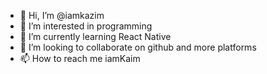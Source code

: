- 👋 Hi, I’m @iamkazim
- 👀 I’m interested in programming
- 🌱 I’m currently learning React Native
- 💞️ I’m looking to collaborate on github and more platforms
- 📫 How to reach me iamKaim

<!---
iamkazim/iamkazim is a ✨ special ✨ repository because its `README.md` (this file) appears on your GitHub profile.
You can click the Preview link to take a look at your changes.
--->
